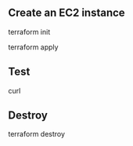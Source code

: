 ## Create an EC2 instance

terraform init

terraform apply

## Test

curl <instance name>

## Destroy

terraform destroy

